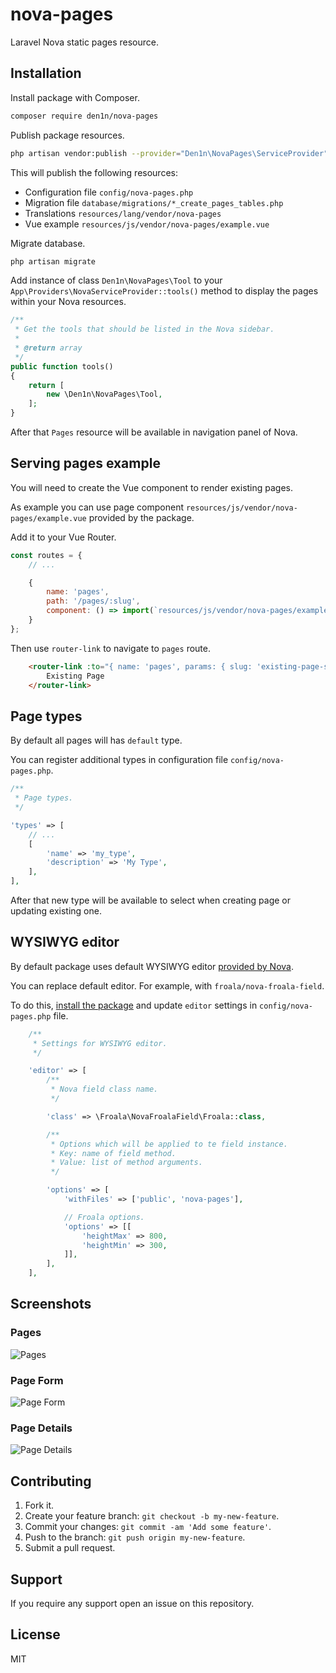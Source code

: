 # nova-pages

Laravel Nova static pages resource.

## Installation

Install package with Composer.

```sh
composer require den1n/nova-pages
```

Publish package resources.

```sh
php artisan vendor:publish --provider="Den1n\NovaPages\ServiceProvider"
```

This will publish the following resources:

* Configuration file `config/nova-pages.php`
* Migration file `database/migrations/*_create_pages_tables.php`
* Translations `resources/lang/vendor/nova-pages`
* Vue example `resources/js/vendor/nova-pages/example.vue`

Migrate database.

```sh
php artisan migrate
```

Add instance of class `Den1n\NovaPages\Tool` to your `App\Providers\NovaServiceProvider::tools()` method to display the pages within your Nova resources.

```php
/**
 * Get the tools that should be listed in the Nova sidebar.
 *
 * @return array
 */
public function tools()
{
    return [
        new \Den1n\NovaPages\Tool,
    ];
}
```

After that `Pages` resource will be available in navigation panel of Nova.

## Serving pages example

You will need to create the Vue component to render existing pages.

As example you can use page component `resources/js/vendor/nova-pages/example.vue` provided by the package.

Add it to your Vue Router.

```js
const routes = {
    // ...

    {
        name: 'pages',
        path: '/pages/:slug',
        component: () => import(`resources/js/vendor/nova-pages/example.vue`),
    }
};
```

Then use `router-link` to navigate to `pages` route.

```html
    <router-link :to="{ name: 'pages', params: { slug: 'existing-page-slug' } }">
        Existing Page
    </router-link>
```

## Page types

By default all pages will has `default` type.

You can register additional types in configuration file `config/nova-pages.php`.

```php
/**
 * Page types.
 */

'types' => [
    // ...
    [
        'name' => 'my_type',
        'description' => 'My Type',
    ],
],
```

After that new type will be available to select when creating page or updating existing one.

## WYSIWYG editor

By default package uses default WYSIWYG editor [provided by Nova](https://nova.laravel.com/docs/1.0/resources/fields.html#trix-field).

You can replace default editor. For example, with `froala/nova-froala-field`.

To do this, [install the package](https://github.com/froala/nova-froala-field) and update `editor` settings in `config/nova-pages.php` file.

```php
    /**
     * Settings for WYSIWYG editor.
     */

    'editor' => [
        /**
         * Nova field class name.
         */

        'class' => \Froala\NovaFroalaField\Froala::class,

        /**
         * Options which will be applied to te field instance.
         * Key: name of field method.
         * Value: list of method arguments.
         */

        'options' => [
            'withFiles' => ['public', 'nova-pages'],

            // Froala options.
            'options' => [[
                'heightMax' => 800,
                'heightMin' => 300,
            ]],
        ],
    ],
```

## Screenshots

### Pages

![Pages](https://raw.githubusercontent.com/den1n/nova-pages/master/screens/pages.png)

### Page Form

![Page Form](https://raw.githubusercontent.com/den1n/nova-pages/master/screens/page-form.png)

### Page Details

![Page Details](https://raw.githubusercontent.com/den1n/nova-pages/master/screens/page-details.png)

## Contributing

1. Fork it.
2. Create your feature branch: `git checkout -b my-new-feature`.
3. Commit your changes: `git commit -am 'Add some feature'`.
4. Push to the branch: `git push origin my-new-feature`.
5. Submit a pull request.

## Support

If you require any support open an issue on this repository.

## License

MIT
